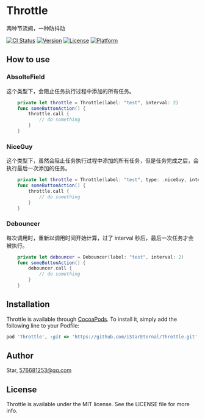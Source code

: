 # Throttle

两种节流阀，一种防抖动

[![CI Status](https://img.shields.io/travis/Star/Throttle.svg?style=flat)](https://travis-ci.org/Star/Throttle)
[![Version](https://img.shields.io/cocoapods/v/Throttle.svg?style=flat)](https://cocoapods.org/pods/Throttle)
[![License](https://img.shields.io/cocoapods/l/Throttle.svg?style=flat)](https://cocoapods.org/pods/Throttle)
[![Platform](https://img.shields.io/cocoapods/p/Throttle.svg?style=flat)](https://cocoapods.org/pods/Throttle)

## How to use
### AbsolteField
这个类型下，会阻止任务执行过程中添加的所有任务。
```swift
    private let throttle = Throttle(label: "test", interval: 2)
    func someButtonAction() {
        throttle.call {
            // do something
        }
    }
```
### NiceGuy
这个类型下，虽然会阻止任务执行过程中添加的所有任务，但是任务完成之后，会执行最后一次添加的任务。
```swift
    private let throttle = Throttle(label: "test", type: .niceGuy, interval: 2)
    func someButtonAction() {
        throttle.call {
            // do something
        }
    }
```
### Debouncer
每次调用时，重新以调用时间开始计算，过了 interval 秒后，最后一次任务才会被执行。
```swift
    private let debouncer = Debouncer(label: "test", interval: 2)
    func someButtonAction() {
        debouncer.call {
            // do something
        }
    }
```

## Installation

Throttle is available through [CocoaPods](https://cocoapods.org). To install
it, simply add the following line to your Podfile:

```ruby
pod 'Throttle', :git => 'https://github.com/iStarEternal/Throttle.git'
```

## Author

Star, 576681253@qq.com

## License

Throttle is available under the MIT license. See the LICENSE file for more info.
